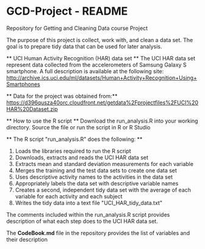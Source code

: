 # GCD-Project - README
Repository for Getting and Cleaning Data course Project

The purpose of this project is  collect, work with, and clean a data set.
The goal is to prepare tidy data that can be used for later analysis.

** UCI Human Activity Recognition (HAR) data set **
The UCI HAR data set represent data collected from the accelerometers of 
Samsung Galaxy S smartphone. A full description is available at the 
following site:
http://archive.ics.uci.edu/ml/datasets/Human+Activity+Recognition+Using+Smartphones

** Data for the project was obtained from:**
https://d396qusza40orc.cloudfront.net/getdata%2Fprojectfiles%2FUCI%20HAR%20Dataset.zip

** How to use the R script **
Download the run_analysis.R into your working directory. 
Source the file or run the script in R or R Studio

** The R script "run_analysis.R" does the following: **
1. Loads the libraries required to run the R script
2. Downloads, extracts and reads the UCI HAR data set
3. Extracts mean and standard deviation measurements for each variable
4. Merges the training and the test data sets to create one data set
5. Uses descriptive activity names to the activities in the data set
6. Appropriately labels the data set with descriptive variable names
7. Creates a second, independent tidy data set with the average of each
   variable for each activity and each subject
8. Writes the tidy data into a text file "UCI_HAR_tidy_data.txt"

The comments included within the run_analysis.R script provides description
of what each step does to the UCI HAR data set.

The **CodeBook.md** file in the repository provides the list of variables and 
their description
